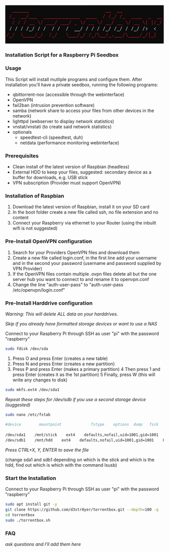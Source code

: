 ![](logo.jpg)
### Installation Script for a Raspberry Pi Seedbox

### Usage
This Script will install mutliple programs and configure them. After installation you'll have a private seedbox, running the following programs:
* qbittorrent-nox (accessible through the webinterface)
* OpenVPN
* fail2ban (intrusion prevention software)
* samba (network share to access your files from other devices in the network)
* lighttpd (webserver to display network statistics)
* vnstat/vnstati (to create said network statistics)
* optionals
  * speedtest-cli (speedtest, duh)
  * netdata (performance monitoring webinterface)

### Prerequisites
* Clean install of the latest version of Raspbian (headless)
* External HDD to keep your files, suggested: secondary device as a buffer for downloads, e.g. USB stick
* VPN subscription (Provider must support OpenVPN)

### Installation of Raspbian

1. Download the latest version of Raspbian, install it on your SD card
2. In the boot folder create a new file called ssh, no file extension and no content
3. Connect your Raspberry via ethernet to your Router (using the inbuilt wifi is not suggested)

### Pre-Install OpenVPN configuration

1. Search for your Providers OpenVPN files and download them
2. Create a new file called login.conf, in the first line add your username and in the second your password (username and password supplied by VPN Provider)
3. If the OpenVPN files contain multiple .ovpn files delete all but the one server hub you want to connect to and rename it to openvpn.conf
4. Change the line "auth-user-pass" to "auth-user-pass /etc/openvpn/login.conf"

### Pre-Install Harddrive configuration

_Warning: This will delete ALL data on your harddrives._

_Skip if you already have formatted storage devices or want to use a NAS_

Connect to your Raspberry Pi through SSH as user "pi" with the password "raspberry"

```sh
sudo fdisk /dev/sda
```

1. Press O and press Enter (creates a new table)
2. Press N and press Enter (creates a new partition)
3. Press P and press Enter (makes a primary partition)
4 Then press 1 and press Enter (creates it as the 1st partition)
5 Finally, press W (this will write any changes to disk)

```sh
sudo mkfs.ext4 /dev/sda1
```

_Repeat these steps for /dev/sdb if you use a second storage device (suggested)_

```sh
sudo nano /etc/fstab
```
```bash
#device        mountpoint             fstype    options  dump   fsck

/dev/sda1    /mnt/stick    ext4    defaults,nofail,uid=1001,gid=1001    0    1
/dev/sdb1    /mnt/hdd    ext4    defaults,nofail,uid=1001,gid=1001    0    1
```
_Press CTRL+X, Y, ENTER to save the file_

(change sda1 and sdb1 depending on which is the stick and which is the hdd, find out which is which with the command lsusb)

### Start the Installation

Connect to your Raspberry Pi through SSH as user "pi" with the password "raspberry"

```sh
sudo apt install git -y
git clone https://github.com/d3str0yer/torrentbox.git --depth=100 -q
cd torrentbox
sudo ./torrentbox.sh
```

### FAQ

_ask questions and I'll add them here_
